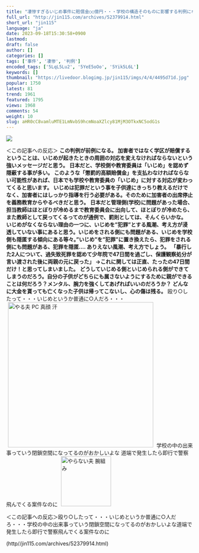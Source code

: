 ```yaml
---
title: "凄惨すぎるいじめ事件に賠償金○○億円・・・学校の構造そのものに影響する判例になるかも "
full_url: "http://jin115.com/archives/52379914.html"
short_url: "jin115"
language: "ja"
date: 2023-09-18T15:30:58+0900
lastmod: 
draft: false
author: []
categories: []
tags: ['事件', '凄惨', '判例']
encoded_tags: ['5LqL5Lu2', '5YeE5oOo', '5Yik5L6L']
keywords: []
thumbnail: "https://livedoor.blogimg.jp/jin115/imgs/4/4/4495d71d.jpg"
popular: 1750
latest: 81
trend: 1961
featured: 1795
views: 1968
comments: 54
weight: 10
slug: aHR0cC8vamluMTE1LmNvbS9hcmNoaXZlcy81MjM3OTkxNC5odG1s
---
```


![](https://livedoor.blogimg.jp/jin115/imgs/4/4/4495d71d.jpg)

<div><a name='more'></a> ＜この記事への反応＞ <b>この判例が前例になる。 加害者ではなく学区が賠償するということは、いじめが起きたときの周囲の対応を変えなければならないという強いメッセージだと思う。</b> <b>日本だと、学校側や教育委員は「いじめ」を認めず隠蔽する事が多い。 このような「懲罰的高額賠償金」を支払わなければならない可能性があれば、日本でも学校や教育委員の「いじめ」に対する対応が変わってくると思います。</b> <b>いじめは犯罪だという事を子供達にきっちり教えるだけでなく、加害者にはしっかり指導を行う必要がある。そのために加害者の出席停止を義務教育からやるべきだと思う。</b> <b>日本だと管理側(学校)に問題があった場合、担当教師はほとぼりが冷めるまで教育委員会に出向して、ほとぼりが冷めたら、また教師として戻ってくるってのが通例で、罰則としては、そんくらいかな。</b> <b>いじめがなくならない理由の一つに、いじめを”犯罪”とする風潮、考え方が浸透していない事にあると思う。いじめをされる側にも問題がある、いじめを学校側も隠匿する傾向にある等々。”いじめ”を”犯罪”に置き換えたら、犯罪をされる側にも問題がある、犯罪を隠匿.... ありえない風潮、考え方でしょう。</b> <b>「暴行した2人について、過失致死罪を認めて少年院で47日間を過ごし、保護観察処分が言い渡された後に両親の元に戻った」 →これに関しては正直、たったの47日間だけ！と思ってしまいました。</b> <b>どうしていじめる側といじめられる側ができてしまうのだろう。自分の子供がどちらにも属さないようにするために親ができることは何だろう？メンタル、腕力を強くしてあげればいいのだろうか？</b> <b>どんなに大金を貰っても亡くなった子供は帰ってこないし、心の傷は残る。</b> 殴り○したって・・・いじめというか普通に○人だろ・・・ <img src='https//livedoor.blogimg.jp/jin115/imgs/4/7/4738b087.gif' alt='やる夫 PC 真顔 汗' width='392' border='0' hspace='5' class='pict'> 学校の中の出来事っていう閉鎖空間になってるのがおかしいよな 道端で発生したら即行で警察飛んでくる案件なのに <img src='https//livedoor.blogimg.jp/jin115/imgs/0/4/04ee80e6.gif' alt='やらない夫 腕組み' width='135' border='0' hspace='5' class='pict'> <p>＜この記事への反応＞殴り○したって・・・いじめというか普通に○人だろ・・・学校の中の出来事っていう閉鎖空間になってるのがおかしいよな道端で発生したら即行で警察飛んでくる案件なのに</p></div>

(http//jin115.com/archives/52379914.html)
